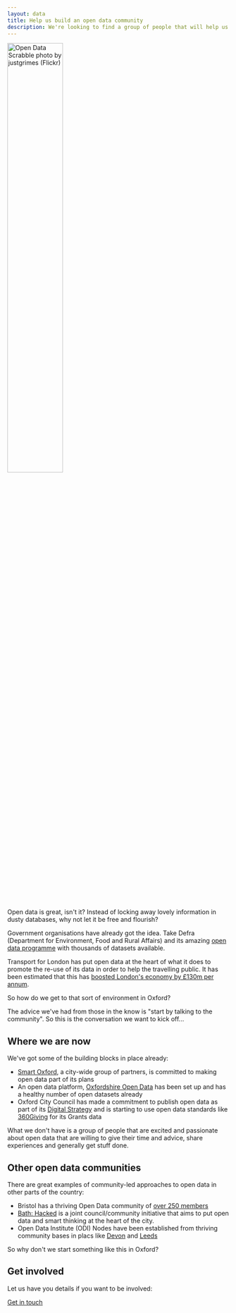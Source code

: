 ```yaml
---
layout: data
title: Help us build an open data community
description: We're looking to find a group of people that will help us guide our work on open data
---
```

<img src="https://c1.staticflickr.com/9/8310/8016189356_eaa656e9b6_b.jpg" alt="Open Data Scrabble photo by justgrimes (Flickr)" title="Open Data Scrabble photo by justgrimes (Flickr)" style="width:50%;height:50%;">

Open data is great, isn't it? Instead of locking away lovely information in dusty databases, why not let it be free and flourish?

Government organisations have already got the idea. Take Defra (Department for Environment, Food and Rural Affairs) and its amazing [open data programme](https://defradigital.blog.gov.uk/about-defras-data-programme/) with thousands of datasets available.

Transport for London has put open data at the heart of what it does to promote the re-use of its data in order to help the travelling public. It has been estimated that this has [boosted London's economy by £130m per annum](https://tfl.gov.uk/info-for/media/press-releases/2017/october/tfl-s-free-open-data-boosts-london-s-economy).

So how do we get to that sort of environment in Oxford? 

The advice we've had from those in the know is "start by talking to the community". So this is the conversation we want to kick off...

## Where we are now
We've got some of the building blocks in place already: 

* [Smart Oxford](https://www.oxfordsmartcity.uk/), a city-wide group of partners, is committed to making open data part of its plans 
* An open data platform, [Oxfordshire Open Data](https://www.oxopendata.uk/) has been set up and has a healthy number of open datasets already
* Oxford City Council has made a commitment to publish open data as part of its [Digital Strategy](http://digital.oxford.gov.uk/strategy/collaboration.html) and is starting to use open data standards like [360Giving](http://www.threesixtygiving.org/support/standard/) for its Grants data 

What we don't have is a group of people that are excited and passionate about open data that are willing to give their time and advice, share experiences and generally get stuff done.

## Other open data communities
There are great examples of community-led approaches to open data in other parts of the country:
* Bristol has a thriving Open Data community of [over 250 members](https://www.meetup.com/Bristol_Open_Data/) 
* [Bath: Hacked](https://www.bathhacked.org/about/) is a joint council/community initiative that aims to put open data and smart thinking at the heart of the city.  
* Open Data Institute (ODI) Nodes have been established from thriving community bases in placs like [Devon](http://devon.theodi.org/devon-open-data-forum/) and [Leeds](http://odileeds.org/about/)

So why don't we start something like this in Oxford?

## Get involved
<p>Let us have you details if you want to be involved:</p>
<a class="button" href="https://docs.google.com/forms/d/e/1FAIpQLSeKukg-4UhtdNMYtyk6ul4lrylv51bvEumwjUwWBBHhr7bLZQ/viewform?usp=sf_link">Get in touch</a>

